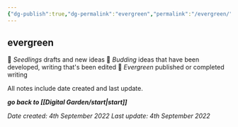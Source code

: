 ```yaml
---
{"dg-publish":true,"dg-permalink":"evergreen","permalink":"/evergreen/","dgHomeLink":true,"dgPassFrontmatter":false}
---
```



## evergreen

🌱 _Seedlings_ drafts and new ideas
🌿 _Budding_ ideas that have been developed, writing that's been edited
🌳 _Evergreen_ published or completed writing

All notes include date created and last update.

***go back to [[Digital Garden/start|start]]***

*Date created: 4th September 2022*
*Last update: 4th September 2022*